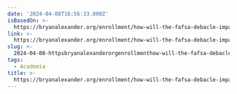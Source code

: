```yaml
---
date: '2024-04-08T16:56:33.000Z'
isBasedOn: >-
  https://bryanalexander.org/enrollment/how-will-the-fafsa-debacle-impact-colleges-and-universities-this-fall/
link: >-
  https://bryanalexander.org/enrollment/how-will-the-fafsa-debacle-impact-colleges-and-universities-this-fall/
slug: >-
  2024-04-08-httpsbryanalexanderorgenrollmenthow-will-the-fafsa-debacle-impact-colleges-and-universities-this-fall
tags:
  - Academia
title: >-
  https://bryanalexander.org/enrollment/how-will-the-fafsa-debacle-impact-colleges-and-universities-this-fall/
---
```


